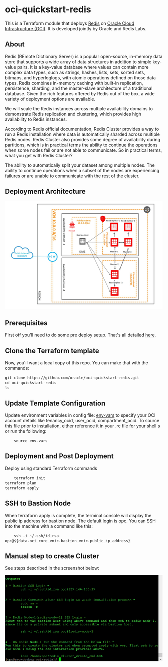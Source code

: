 # oci-quickstart-redis
This is a Terraform module that deploys [Redis](https://redis.io) on [Oracle Cloud Infrastructure (OCI)](https://cloud.oracle.com/en_US/cloud-infrastructure).  It is developed jointly by Oracle and Redis Labs.

## About
Redis (REmote DIctionary Server) is a popular open-source, in-memory data store that supports a wide array of data structures in addition to simple key-value pairs. It is a key-value database where values can contain more complex data types, such as strings, hashes, lists, sets, sorted sets, bitmaps, and hyperloglogs, with atomic operations defined on those data types. Redis combines in-memory caching with built-in replication, persistence, sharding, and the master-slave architecture of a traditional database. Given the rich features offered by Redis out of the box, a wide variety of deployment options are available.

We will scale the Redis instances across multiple availability domains to demonstrate Redis replication and clustering, which provides high availability to Redis instances.

According to Redis official documentation, Redis Cluster provides a way to run a Redis installation where data is automatically sharded across multiple Redis nodes. Redis Cluster also provides some degree of availability during partitions, which is in practical terms the ability to continue the operations when some nodes fail or are not able to communicate. So in practical terms, what you get with Redis Cluster?

The ability to automatically split your dataset among multiple nodes.
The ability to continue operations when a subset of the nodes are experiencing failures or are unable to communicate with the rest of the cluster.

## Deployment Architecture
![](./images/arch.PNG)

## Prerequisites
First off you'll need to do some pre deploy setup.  That's all detailed [here](https://github.com/oracle/oci-quickstart-prerequisites).

## Clone the Terraform template
Now, you'll want a local copy of this repo.  You can make that with the commands:

    git clone https://github.com/oracle/oci-quickstart-redis.git
    cd oci-quickstart-redis
    ls

## Update Template Configuration
Update environment variables in config file: [env-vars](https://github.com/cloud-partners/oci-redis/blob/master/env-vars)  to specify your OCI account details like tenancy_ocid, user_ocid, compartment_ocid. To source this file prior to installation, either reference it in your .rc file for your shell's or run the following:

        source env-vars

## Deployment and Post Deployment

Deploy using standard Terraform commands

        terraform init
	terraform plan
	terraform apply

## SSH to Bastion Node
When terraform apply is complete, the terminal console will display the public ip address for bastion node.  The default login is opc.  You can SSH into the machine with a command like this:

        ssh -i ~/.ssh/id_rsa opc@${data.oci_core_vnic.bastion_vnic.public_ip_address}

## Manual step to create Cluster
See steps described in the screenshot below: 

![](./images/tf_output.PNG)

